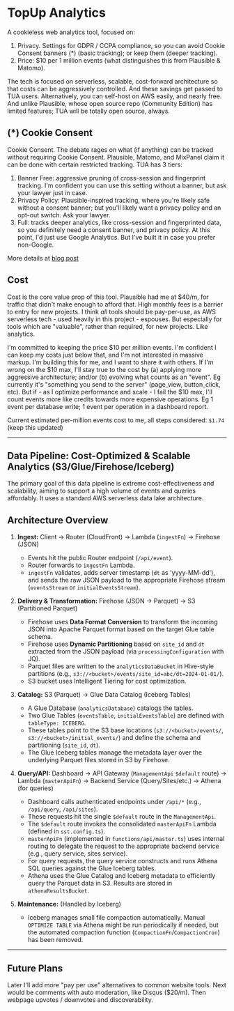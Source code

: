 # TopUp Analytics

A cookieless web analytics tool, focused on:
1. Privacy. Settings for GDPR / CCPA compliance, so you can avoid Cookie Consent banners (*) (basic tracking); or keep them (deeper tracking).
2. Price: $10 per 1 million events (what distinguishes this from Plausible & Matomo).

The tech is focused on serverless, scalable, cost-forward architecture so that costs can be aggressively controlled. And these savings get passed to TUA users. Alternatively, you can self-host on AWS easily, and nearly free. And unlike Plausible, whose open source repo (Community Edition) has limited features; TUA will be totally open source, always.

## (*) Cookie Consent

Cookie Consent. The debate rages on what (if anything) can be tracked without requiring Cookie Consent. Plausible, Matomo, and MixPanel claim it can be done with certain restricted tracking. TUA has 3 tiers:
1. Banner Free: aggressive pruning of cross-session and fingerprint tracking. I'm confident you can use this setting without a banner, but ask your lawyer just in case.
2. Privacy Policy: Plausible-inspired tracking, where you're likely safe without a consent banner; but you'll likely want a privacy policy and an opt-out switch. Ask your lawyer.
3. Full: tracks deeper analytics, like cross-session and fingerprinted data, so you definitely need a consent banner, and privacy policy. At this point, I'd just use Google Analytics. But I've built it in case you prefer non-Google.

More details at [blog post](https://topupanalytics/cookieless-tracking)

## Cost

Cost is the core value prop of this tool. Plausible had me at $40/m, for traffic that didn't make enough to afford that. High monthly fees is a barrier to entry for new projects. I think *all* tools should be pay-per-use, as AWS serverless tech - used heavily in this project - espouses. But especially for tools which are "valuable", rather than required, for new projects. Like analytics.

I'm committed to keeping the price $10 per million events. I'm confident I can keep my costs just below that, and I'm not interested in massive markup. I'm building this for me, and I want to share it with others. If I'm wrong on the $10 max, I'll stay true to the cost by (a) applying more aggressive architecture; and/or (b) evolving what counts as an "event". Eg currently it's "something you send to the server" (page_view, button_click, etc). But if - as I optimize performance and scale - I fail the $10 max, I'll count events more like credits towards more expensive operations. Eg 1 event per database write; 1 event per operation in a dashboard report.

Current estimated per-million events cost to me, all steps considered: `$1.74` (keep this updated)

---

## Data Pipeline: Cost-Optimized & Scalable Analytics (S3/Glue/Firehose/Iceberg)

The primary goal of this data pipeline is extreme cost-effectiveness and scalability, aiming to support a high volume of events and queries affordably. It uses a standard AWS serverless data lake architecture.

## Architecture Overview

1.  **Ingest:** Client -> Router (CloudFront) -> Lambda (`ingestFn`) -> Firehose (JSON)
    *   Events hit the public Router endpoint (`/api/event`).
    *   Router forwards to `ingestFn` Lambda.
    *   `ingestFn` validates, adds server timestamp (`dt` as 'yyyy-MM-dd'), and sends the raw JSON payload to the appropriate Firehose stream (`eventsStream` or `initialEventsStream`).

2.  **Delivery & Transformation:** Firehose (JSON -> Parquet) -> S3 (Partitioned Parquet)
    *   Firehose uses **Data Format Conversion** to transform the incoming JSON into Apache Parquet format based on the target Glue table schema.
    *   Firehose uses **Dynamic Partitioning** based on `site_id` and `dt` extracted from the JSON payload (via `processingConfiguration` with JQ).
    *   Parquet files are written to the `analyticsDataBucket` in Hive-style partitions (e.g., `s3://<bucket>/events/site_id=abc/dt=2024-01-01/`).
    *   S3 bucket uses Intelligent Tiering for cost optimization.

3.  **Catalog:** S3 (Parquet) -> Glue Data Catalog (Iceberg Tables)
    *   A Glue Database (`analyticsDatabase`) catalogs the tables.
    *   Two Glue Tables (`eventsTable`, `initialEventsTable`) are defined with `tableType: ICEBERG`.
    *   These tables point to the S3 base locations (`s3://<bucket>/events/`, `s3://<bucket>/initial_events/`) and define the schema and partitioning (`site_id`, `dt`).
    *   The Glue Iceberg tables manage the metadata layer over the underlying Parquet files stored in S3 by Firehose.

4.  **Query/API:** Dashboard -> API Gateway (`ManagementApi` `$default` route) -> Lambda (`masterApiFn`) -> Backend Service (Query/Sites/etc.) -> Athena (for queries)
    *   Dashboard calls authenticated endpoints under `/api/*` (e.g., `/api/query`, `/api/sites`).
    *   These requests hit the single `$default` route in the `ManagementApi`.
    *   The `$default` route invokes the consolidated `masterApiFn` Lambda (defined in `sst.config.ts`).
    *   `masterApiFn` (implemented in `functions/api/master.ts`) uses internal routing to delegate the request to the appropriate backend service (e.g., query service, sites service).
    *   For query requests, the query service constructs and runs Athena SQL queries against the Glue Iceberg tables.
    *   Athena uses the Glue Catalog and Iceberg metadata to efficiently query the Parquet data in S3. Results are stored in `athenaResultsBucket`.

5.  **Maintenance:** (Handled by Iceberg)
    *   Iceberg manages small file compaction automatically. Manual `OPTIMIZE TABLE` via Athena might be run periodically if needed, but the automated compaction function (`CompactionFn`/`CompactionCron`) has been removed.

---

## Future Plans
Later I'll add more "pay per use" alternatives to common website tools. Next would be comments with auto moderation, like Disqus ($20/m). Then webpage upvotes / downvotes and discoverability.